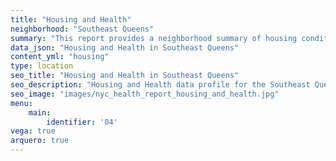 ```yaml
---
title: "Housing and Health"
neighborhood: "Southeast Queens"
summary: "This report provides a neighborhood summary of housing conditions and related health outcomes. It also describes population characteristics that can increase vulnerability to housing hazards."
data_json: "Housing and Health in Southeast Queens"
content_yml: "housing"
type: location
seo_title: "Housing and Health in Southeast Queens"
seo_description: "Housing and Health data profile for the Southeast Queens neighborhood of NYC."
seo_image: "images/nyc_health_report_housing_and_health.jpg"
menu:
    main:
        identifier: '04'
vega: true
arquero: true
---
```

